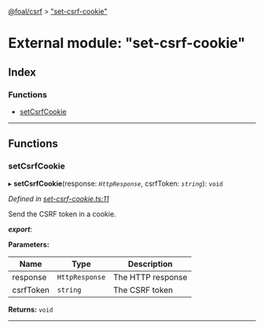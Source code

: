 [@foal/csrf](../README.md) > ["set-csrf-cookie"](../modules/_set_csrf_cookie_.md)

# External module: "set-csrf-cookie"

## Index

### Functions

* [setCsrfCookie](_set_csrf_cookie_.md#setcsrfcookie)

---

## Functions

<a id="setcsrfcookie"></a>

###  setCsrfCookie

▸ **setCsrfCookie**(response: *`HttpResponse`*, csrfToken: *`string`*): `void`

*Defined in [set-csrf-cookie.ts:11](https://github.com/FoalTS/foal/blob/07f00115/packages/csrf/src/set-csrf-cookie.ts#L11)*

Send the CSRF token in a cookie.

*__export__*: 

**Parameters:**

| Name | Type | Description |
| ------ | ------ | ------ |
| response | `HttpResponse` |  The HTTP response |
| csrfToken | `string` |  The CSRF token |

**Returns:** `void`

___

